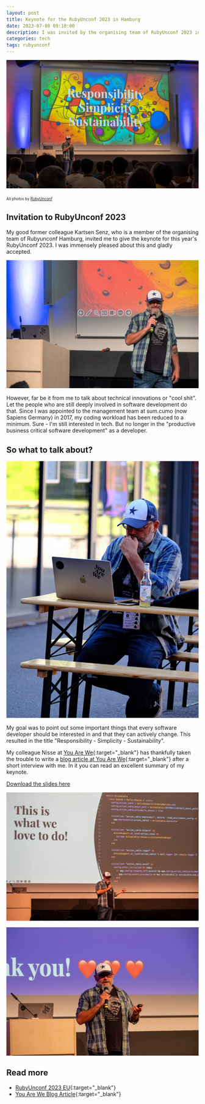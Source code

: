 ```yaml
---
layout: post
title: Keynote for the RubyUnconf 2023 in Hamburg
date: 2023-07-08 09:10:00
description: I was invited by the organising team of RubyUnconf 2023 in Hamburg to give the keynote address
categories: tech
tags: rubyunconf
---
```


![RubyUnconf 2023 - Keynote Andy Wenk](/assets/images/ruby-unconf-5.jpg)

<span style="font-size: 0.7em">All photos by <a href="https://2023.rubyunconf.eu/">RubyUnconf</a></span>

## Invitation to RubyUnconf 2023

My good former colleague Kartsen Senz, who is a member of the organising team of Rubyunconf Hamburg, invited me to give the keynote for this year's RubyUnconf 2023. I was immensely pleased about this and gladly accepted. 

![RubyUnconf 2023 - Keynote Andy Wenk](/assets/images/ruby-unconf-1.jpg)

However, far be it from me to talk about technical innovations or "cool shit". Let the people who are still deeply involved in software development do that. Since I was appointed to the management team at sum.cumo (now Sapiens Germany) in 2017, my coding workload has been reduced to a minimum. Sure - I'm still interested in tech. But no longer in the "productive business critical software development" as a developer. 

## So what to talk about? 

![RubyUnconf 2023 - Keynote Andy Wenk](/assets/images/ruby-unconf-2.jpg)

My goal was to point out some important things that every software developer should be interested in and that they can actively change. This resulted in the title "Responsibility - Simplicity - Sustainability". 

My colleague Nisse at [You Are We](https://www.youarewe.eu){:target="_blank"} has thankfully taken the trouble to write a [blog article at You Are We](https://youarewe.eu/verantwortung-einfachheit-und-nachhaltigkeit){:target="_blank"} after a short interview with me. In it you can read an excellent summary of my keynote.

[Download the slides here](/assets/pdf/2023-Ruby-UnConf-Keynote-Andy-Wenk-final-compressed-1.pdf)

![RubyUnconf 2023 - Keynote Andy Wenk](/assets/images/ruby-unconf-3.jpg)

![RubyUnconf 2023 - Keynote Andy Wenk](/assets/images/ruby-unconf-4.jpg)

## Read more

* [RubyUnconf 2023 EU](https://2023.rubyunconf.eu/){:target="_blank"}
* [You Are We Blog Article](https://youarewe.eu/verantwortung-einfachheit-und-nachhaltigkeit){:target="_blank"}
